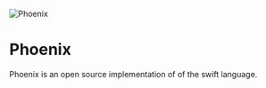 ![Phoenix](https://ind.ie/assets/images/phoenix.svg)

Phoenix
===
Phoenix is an open source implementation of of the swift language.